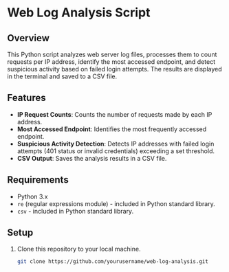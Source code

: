 # Web Log Analysis Script

## Overview

This Python script analyzes web server log files, processes them to count requests per IP address, identify the most accessed endpoint, and detect suspicious activity based on failed login attempts. The results are displayed in the terminal and saved to a CSV file.

## Features

- **IP Request Counts**: Counts the number of requests made by each IP address.
- **Most Accessed Endpoint**: Identifies the most frequently accessed endpoint.
- **Suspicious Activity Detection**: Detects IP addresses with failed login attempts (401 status or invalid credentials) exceeding a set threshold.
- **CSV Output**: Saves the analysis results in a CSV file.

## Requirements

- Python 3.x
- `re` (regular expressions module) - included in Python standard library.
- `csv` - included in Python standard library.

## Setup

1. Clone this repository to your local machine.

   ```bash
   git clone https://github.com/yourusername/web-log-analysis.git
